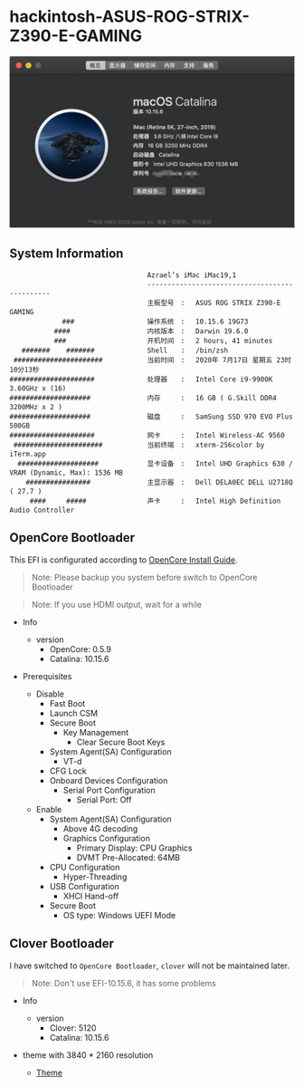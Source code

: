 # hackintosh-ASUS-ROG-STRIX-Z390-E-GAMING

![catalina 10.15](./catalina.png)

## System Information

                                      Azrael’s iMac iMac19,1
                                      ----------------------------------------------
                                      主板型号　: 　ASUS ROG STRIX Z390-E GAMING
                 ###                  操作系统　: 　10.15.6 19G73
               ####                   内核版本　: 　Darwin 19.6.0
               ###                    开机时间　: 　2 hours, 41 minutes
       #######    #######             Shell　　: 　/bin/zsh
     ######################           当前时间　: 　2020年 7月17日 星期五 23时10分13秒
    #####################             处理器　　: 　Intel Core i9-9900K 3.60GHz x (16)
    ####################              内存　　　: 　16 GB ( G.Skill DDR4 3200MHz x 2 )
    ####################              磁盘　　　: 　SamSung SSD 970 EVO Plus 500GB
    #####################             网卡　　　: 　Intel Wireless-AC 9560
     ######################           当前终端　: 　xterm-256color by iTerm.app
      ####################            显卡设备　: 　Intel UHD Graphics 630 / VRAM (Dynamic, Max): 1536 MB
        ################              主显示器　: 　Dell DELA0EC DELL U2718Q ( 27.7 )
         ####     #####               声卡　　　: 　Intel High Definition Audio Controller

## OpenCore Bootloader

This EFI is configurated according to [OpenCore Install Guide](https://dortania.github.io/OpenCore-Install-Guide/).

> Note: Please backup you system before switch to OpenCore Bootloader

> Note: If you use HDMI output, wait for a while

- Info

  - version
    - OpenCore: 0.5.9
    - Catalina: 10.15.6

- Prerequisites

  - Disable
    - Fast Boot
    - Launch CSM
    - Secure Boot
      - Key Management
        - Clear Secure Boot Keys
    - System Agent(SA) Configuration
      - VT-d
    - CFG Lock
    - Onboard Devices Configuration
      - Serial Port Configuration
        - Serial Port: Off
  - Enable
    - System Agent(SA) Configuration
      - Above 4G decoding
      - Graphics Configuration
        - Primary Display: CPU Graphics
        - DVMT Pre-Allocated: 64MB
    - CPU Configuration
      - Hyper-Threading
    - USB Configuration
      - XHCI Hand-off
    - Secure Boot
      - OS type: Windows UEFI Mode

## Clover Bootloader

I have switched to `OpenCore Bootloader`, `clover` will not be maintained later.

> Note: Don't use EFI-10.15.6, it has some problems

- Info

  - version
    - Clover: 5120
    - Catalina: 10.15.6

- theme with 3840 \* 2160 resolution

  - [Theme](https://github.com/badruzeus/MyCloverThemes)
